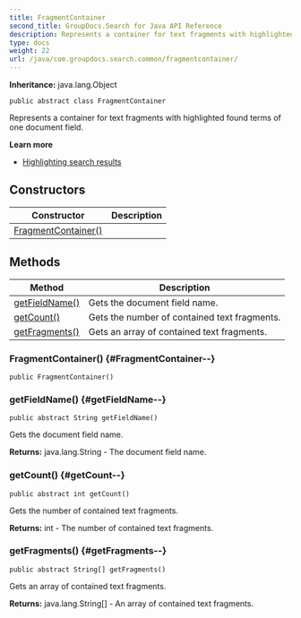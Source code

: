 ```yaml
---
title: FragmentContainer
second_title: GroupDocs.Search for Java API Reference
description: Represents a container for text fragments with highlighted found terms of one document field.
type: docs
weight: 22
url: /java/com.groupdocs.search.common/fragmentcontainer/
---
```

**Inheritance:**
java.lang.Object
```
public abstract class FragmentContainer
```

Represents a container for text fragments with highlighted found terms of one document field.

**Learn more**

 *  [Highlighting search results][]


[Highlighting search results]: https://docs.groupdocs.com/display/searchjava/Highlighting+search+results
## Constructors

| Constructor | Description |
| --- | --- |
| [FragmentContainer()](#FragmentContainer--) |  |
## Methods

| Method | Description |
| --- | --- |
| [getFieldName()](#getFieldName--) | Gets the document field name. |
| [getCount()](#getCount--) | Gets the number of contained text fragments. |
| [getFragments()](#getFragments--) | Gets an array of contained text fragments. |
### FragmentContainer() {#FragmentContainer--}
```
public FragmentContainer()
```


### getFieldName() {#getFieldName--}
```
public abstract String getFieldName()
```


Gets the document field name.

**Returns:**
java.lang.String - The document field name.
### getCount() {#getCount--}
```
public abstract int getCount()
```


Gets the number of contained text fragments.

**Returns:**
int - The number of contained text fragments.
### getFragments() {#getFragments--}
```
public abstract String[] getFragments()
```


Gets an array of contained text fragments.

**Returns:**
java.lang.String[] - An array of contained text fragments.
